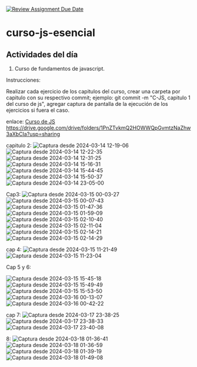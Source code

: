 [![Review Assignment Due Date](https://classroom.github.com/assets/deadline-readme-button-24ddc0f5d75046c5622901739e7c5dd533143b0c8e959d652212380cedb1ea36.svg)](https://classroom.github.com/a/05oMDW3D)
# curso-js-esencial
## Actividades del día

1. Curso de fundamentos de javascript.

Instrucciones:
  
  Realizar cada ejercicio de los capitulos del curso, crear una carpeta por capitulo con su respectivo commit; ejemplo: git commit -m "C-JS, capitulo 1 del curso de js",
  agregar captura de pantalla de la ejecución de los  ejercicios si fuera el caso.

enlace: [Curso de JS]('https://drive.google.com/drive/folders/1PnZTvkmQ2HOWWQpGvmtzNaZhw3aXbCIa?usp=sharing')
https://drive.google.com/drive/folders/1PnZTvkmQ2HOWWQpGvmtzNaZhw3aXbCIa?usp=sharing

capitulo 2:
![Captura desde 2024-03-14 12-19-06](https://github.com/Internship-ciancoders-24-1/curso-de-js-esencial-Abigail-Alvarado/assets/74523252/7d573e41-8dff-48f3-8396-71f4173de34c)
![Captura desde 2024-03-14 12-22-35](https://github.com/Internship-ciancoders-24-1/curso-de-js-esencial-Abigail-Alvarado/assets/74523252/d52b6709-98ad-4bed-b650-542b9650e18e)
![Captura desde 2024-03-14 12-31-25](https://github.com/Internship-ciancoders-24-1/curso-de-js-esencial-Abigail-Alvarado/assets/74523252/9f7883d1-6152-4db1-803a-faa2503fe47c)
![Captura desde 2024-03-14 15-16-31](https://github.com/Internship-ciancoders-24-1/curso-de-js-esencial-Abigail-Alvarado/assets/74523252/6cbb6303-07da-4f6a-858e-b0ab2137ae46)
![Captura desde 2024-03-14 15-44-45](https://github.com/Internship-ciancoders-24-1/curso-de-js-esencial-Abigail-Alvarado/assets/74523252/91fab88a-6c39-4dda-9feb-302be405077d)
![Captura desde 2024-03-14 15-50-37](https://github.com/Internship-ciancoders-24-1/curso-de-js-esencial-Abigail-Alvarado/assets/74523252/6cfc9ec3-ea36-439a-8850-930f72e18553)
![Captura desde 2024-03-14 23-05-00](https://github.com/Internship-ciancoders-24-1/curso-de-js-esencial-Abigail-Alvarado/assets/74523252/61b68be9-d81c-485f-8e89-9a771a8eabdb)


Cap3:
![Captura desde 2024-03-15 00-03-27](https://github.com/Internship-ciancoders-24-1/curso-de-js-esencial-Abigail-Alvarado/assets/74523252/3c1c99b2-24b6-4e12-a52a-86298c3d1c40)
![Captura desde 2024-03-15 00-07-43](https://github.com/Internship-ciancoders-24-1/curso-de-js-esencial-Abigail-Alvarado/assets/74523252/4fe37695-a906-4853-b21d-2cb931582e41)
![Captura desde 2024-03-15 01-47-36](https://github.com/Internship-ciancoders-24-1/curso-de-js-esencial-Abigail-Alvarado/assets/74523252/375ee6b6-01b9-49d9-bd05-87bfffdf4814)
![Captura desde 2024-03-15 01-59-09](https://github.com/Internship-ciancoders-24-1/curso-de-js-esencial-Abigail-Alvarado/assets/74523252/cfcd3cc3-51b2-471e-a54e-6e37b47afd1b)
![Captura desde 2024-03-15 02-10-40](https://github.com/Internship-ciancoders-24-1/curso-de-js-esencial-Abigail-Alvarado/assets/74523252/0900131e-90e8-4cb7-9df7-8d03bd287af9)
![Captura desde 2024-03-15 02-11-04](https://github.com/Internship-ciancoders-24-1/curso-de-js-esencial-Abigail-Alvarado/assets/74523252/95c78497-eae7-4888-923e-6796bbf0e63a)
![Captura desde 2024-03-15 02-14-21](https://github.com/Internship-ciancoders-24-1/curso-de-js-esencial-Abigail-Alvarado/assets/74523252/12a29de2-2366-4a59-9257-c5da6d191cc3)
![Captura desde 2024-03-15 02-14-29](https://github.com/Internship-ciancoders-24-1/curso-de-js-esencial-Abigail-Alvarado/assets/74523252/f5086d65-fa08-4281-9517-fbc015c776f3)

cap 4:
![Captura desde 2024-03-15 11-21-49](https://github.com/Internship-ciancoders-24-1/curso-de-js-esencial-Abigail-Alvarado/assets/74523252/9b2608c9-8d07-4d97-ac60-82d9e9db6206)
![Captura desde 2024-03-15 11-23-04](https://github.com/Internship-ciancoders-24-1/curso-de-js-esencial-Abigail-Alvarado/assets/74523252/1715d53d-cedb-4d24-80f1-58c1b16ac7fe)

Cap 5 y 6:

![Captura desde 2024-03-15 15-45-18](https://github.com/Internship-ciancoders-24-1/curso-de-js-esencial-Abigail-Alvarado/assets/74523252/85e3a39b-e4ea-478f-b467-2096058af48d)
![Captura desde 2024-03-15 15-49-49](https://github.com/Internship-ciancoders-24-1/curso-de-js-esencial-Abigail-Alvarado/assets/74523252/c7235da8-5500-4b70-91d9-dea21969315e)
![Captura desde 2024-03-15 15-53-50](https://github.com/Internship-ciancoders-24-1/curso-de-js-esencial-Abigail-Alvarado/assets/74523252/7333729e-a283-4a54-9654-be01ad11027f)
![Captura desde 2024-03-16 00-13-07](https://github.com/Internship-ciancoders-24-1/curso-de-js-esencial-Abigail-Alvarado/assets/74523252/8040e26d-dd0d-4fe6-9561-7a6a730f1a45)
![Captura desde 2024-03-16 00-42-22](https://github.com/Internship-ciancoders-24-1/curso-de-js-esencial-Abigail-Alvarado/assets/74523252/25e11749-d816-458c-a90a-3db89a0b8750)



cap 7:
![Captura desde 2024-03-17 23-38-25](https://github.com/Internship-ciancoders-24-1/curso-de-js-esencial-Abigail-Alvarado/assets/74523252/e60cff41-38b2-458e-8e1c-006080b6013f)
![Captura desde 2024-03-17 23-38-33](https://github.com/Internship-ciancoders-24-1/curso-de-js-esencial-Abigail-Alvarado/assets/74523252/a733b821-dbd3-4a06-9820-12708bae175b)
![Captura desde 2024-03-17 23-40-08](https://github.com/Internship-ciancoders-24-1/curso-de-js-esencial-Abigail-Alvarado/assets/74523252/f8acc257-676c-4c0c-8af8-057e20031405)
 
 8:
![Captura desde 2024-03-18 01-36-41](https://github.com/Internship-ciancoders-24-1/curso-de-js-esencial-Abigail-Alvarado/assets/74523252/28b4fe7d-458a-4922-b02b-894eef63892a)
![Captura desde 2024-03-18 01-36-59](https://github.com/Internship-ciancoders-24-1/curso-de-js-esencial-Abigail-Alvarado/assets/74523252/47492d1b-b708-42ef-b867-b961ff41b5d7)
![Captura desde 2024-03-18 01-39-19](https://github.com/Internship-ciancoders-24-1/curso-de-js-esencial-Abigail-Alvarado/assets/74523252/036a67c7-54c5-4d5f-9144-dd3878cb0666)
![Captura desde 2024-03-18 01-49-08](https://github.com/Internship-ciancoders-24-1/curso-de-js-esencial-Abigail-Alvarado/assets/74523252/0c34a45d-7db5-4ef3-8772-3eeab491722a)









